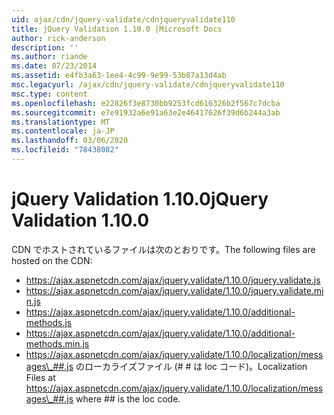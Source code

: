 ```yaml
---
uid: ajax/cdn/jquery-validate/cdnjqueryvalidate110
title: jQuery Validation 1.10.0 |Microsoft Docs
author: rick-anderson
description: ''
ms.author: riande
ms.date: 07/23/2014
ms.assetid: e4fb3a63-1ee4-4c99-9e99-53b87a13d4ab
msc.legacyurl: /ajax/cdn/jquery-validate/cdnjqueryvalidate110
msc.type: content
ms.openlocfilehash: e22826f3e8730bb9253fcd616326b2f567c7dcba
ms.sourcegitcommit: e7e91932a6e91a63e2e46417626f39d6b244a3ab
ms.translationtype: MT
ms.contentlocale: ja-JP
ms.lasthandoff: 03/06/2020
ms.locfileid: "78438082"
---
```

# <a name="jquery-validation-1100"></a><span data-ttu-id="b74eb-102">jQuery Validation 1.10.0</span><span class="sxs-lookup"><span data-stu-id="b74eb-102">jQuery Validation 1.10.0</span></span>

<span data-ttu-id="b74eb-103">CDN でホストされているファイルは次のとおりです。</span><span class="sxs-lookup"><span data-stu-id="b74eb-103">The following files are hosted on the CDN:</span></span>

- https://ajax.aspnetcdn.com/ajax/jquery.validate/1.10.0/jquery.validate.js
- https://ajax.aspnetcdn.com/ajax/jquery.validate/1.10.0/jquery.validate.min.js
- https://ajax.aspnetcdn.com/ajax/jquery.validate/1.10.0/additional-methods.js
- https://ajax.aspnetcdn.com/ajax/jquery.validate/1.10.0/additional-methods.min.js
- <span data-ttu-id="b74eb-104">https://ajax.aspnetcdn.com/ajax/jquery.validate/1.10.0/localization/messages\_##.js のローカライズファイル (# # は loc コード)。</span><span class="sxs-lookup"><span data-stu-id="b74eb-104">Localization Files at https://ajax.aspnetcdn.com/ajax/jquery.validate/1.10.0/localization/messages\_##.js where ## is the loc code.</span></span>
